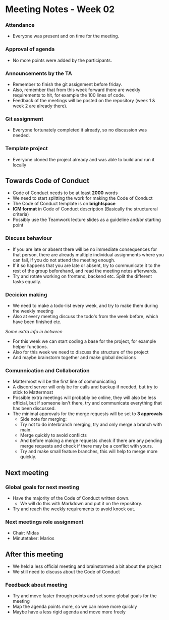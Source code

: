 # Meeting Notes - Week 02

### Attendance
* Everyone was present and on time for the meeting.

### Approval of agenda
* No more points were added by the participants.

### Announcements by the TA
* Remember to finish the git assignment before friday.
* Also, remember that from this week forward there are weekly requirements to hit, for example the 100 lines of code.
* Feedback of the meetings will be posted on the repository (week 1 & week 2 are already there).

### Git assignment
* Everyone fortunately completed it already, so no discussion was needed.

### Template project
* Everyone cloned the project already and was able to build and run it locally

## Towards Code of Conduct
* Code of Conduct needs to be at least **2000** words
* We need to start splitting the work for making the Code of Conduct
* The Code of Conduct template is on **brightspace**
* **ICM format** in Code of Conduct description (Basically the structureral criteria)
* Possibly use the Teamwork lecture slides as a guideline and/or starting point

### Discuss behaviour
* If you are late or absent there will be no immediate consequences for that person, there are already multiple individual assignments where you can fail, if you do not attend the meeting enough. 
* If it so happens that you are late or absent, try to communicate it to the rest of the group beforehand, and read the meeting notes afterwards.  
* Try and rotate working on frontend, backend etc. Split the different tasks equally.

### Decicion making
* We need to make a todo-list every week, and try to make them during the weekly meeting
* Also at every meeting discuss the todo's from the week before, which have been finished etc.
  
_Some extra info in between_
* For this week we can start coding a base for the project, for example helper functions.
* Also for this week we need to discuss the structure of the project
* And maybe brainstorm together and make global decicions

### Comunnication and Collaboration
* Mattermost will be the first line of communicating
* A discord server will only be for calls and backup if needed, but try to stick to Mattermost
* Possible extra meetings will probably be online, they will also be less official, but if someone isn't there, try and communicate everything that has been discussed.
* The minimal approvals for the merge requests will be set to **3 approvals**
    * Side note for merging:
    * Try not to do interbranch merging, try and only merge a branch with main.
    * Merge quickly to avoid conflicts
    * And before making a merge requests check if there are any pending merge requests and check if there may be a conflict with yours.
    * Try and make small feature branches, this will help to merge more quickly.


## Next meeting
### Global goals for next meeting
* Have the majority of the Code of Conduct written down.
    * We will do this with Markdown and put it on the repository.
* Try and reach the weekly requirements to avoid knock out.

### Next meetings role assignment
* Chair: Midas
* Minutetaker: Marios

## After this meeting
* We held a less official meeting and brainstormed a bit about the project
* We still need to discuss about the Code of Conduct

### Feedback about meeting
* Try and move faster through points and set some global goals for the meeting
* Map the agenda points more, so we can move more quickly
* Maybe have a less rigid agenda and move more freely
